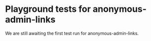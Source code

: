 # Playground tests for anonymous-admin-links
We are still awaiting the first test run for anonymous-admin-links.
